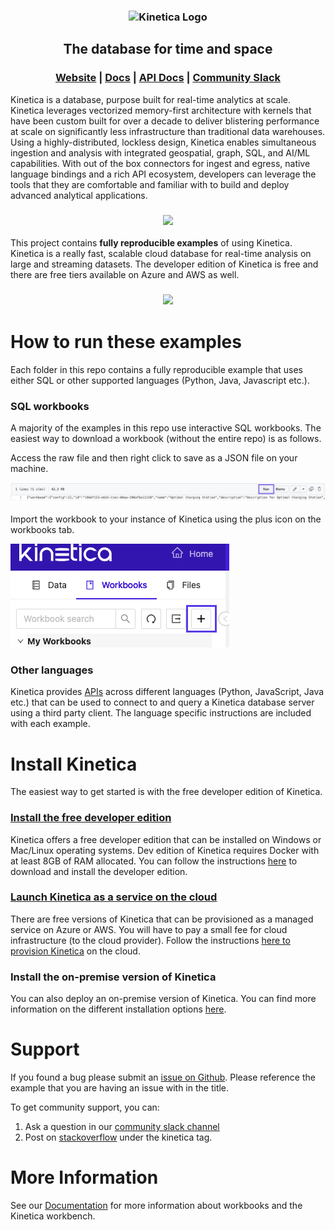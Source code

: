 <h3 align="center">
    <img width="300" src="https://2wz2rk1b7g6s3mm3mk3dj0lh-wpengine.netdna-ssl.com/wp-content/uploads/2018/08/kinetica_logo.svg" alt="Kinetica Logo"/>
</h3>
<h2 align="center">The database for time and space</h2>
<h3 align="center">
    <a href="https://www.kinetica.com/">Website</a>
    <span> | </span>
    <a href="https://docs.kinetica.com/7.1/">Docs</a>
    <span> | </span>
    <a href="https://docs.kinetica.com/7.1/api/">API Docs</a>
    <span> | </span>
    <a href="https://join.slack.com/t/kinetica-community/shared_invite/zt-1bt9x3mvr-uMKrXlSDXfy3oU~sKi84qg">Community Slack</a>   
</h3>

Kinetica is a database, purpose built for real-time analytics at scale. Kinetica leverages vectorized memory-first architecture with kernels that have been custom built for over a decade to deliver blistering performance at scale on significantly less infrastructure than traditional data warehouses. Using a highly-distributed, lockless design, Kinetica enables simultaneous ingestion and analysis with integrated geospatial, graph, SQL, and AI/ML capabilities. With out of the box connectors for ingest and egress, native language bindings and a rich API ecosystem, developers can leverage the tools that they are comfortable and familiar with to build and deploy advanced analytical applications.

<h3 align="center">
<img src="https://2wz2rk1b7g6s3mm3mk3dj0lh-wpengine.netdna-ssl.com/wp-content/uploads/2022/02/modern_architecture_04.gif"></img>
</h3>

This project contains **fully reproducible examples** of using Kinetica. Kinetica is a really fast, scalable cloud database for real-time analysis on large and streaming datasets. The developer edition of Kinetica is free and there are free tiers available on Azure and AWS as well.

<h3 align='center'>
<img src='https://2wz2rk1b7g6s3mm3mk3dj0lh-wpengine.netdna-ssl.com/wp-content/uploads/2022/06/workbench_screenshot.png'>
</h3>

# How to run these examples
Each folder in this repo contains a fully reproducible example that uses either SQL or other supported languages (Python, Java, Javascript etc.).

### SQL workbooks
A majority of the examples in this repo use interactive SQL workbooks. The easiest way to download a workbook (without the entire repo) is as follows. 

Access the raw file and then right click to save as a JSON file on your machine.

![](/workbook_dl.png)

Import the workbook to your instance of Kinetica using the plus icon on the workbooks tab.

![](/worbook_import.png)


### Other languages

Kinetica provides [APIs](https://docs.kinetica.com/7.1/api/) across different languages (Python, JavaScript, Java etc.) that can be used to connect to and query a Kinetica database server using a third party client. The language specific instructions are included with each example.

# Install Kinetica
The easiest way to get started is with the free developer edition of Kinetica.

### [Install the free developer edition](https://www.kinetica.com/try/)
Kinetica offers a free developer edition that can be installed on Windows or Mac/Linux operating systems. Dev edition of Kinetica requires Docker with at least 8GB of RAM allocated. You can follow the instructions [here](https://www.kinetica.com/try/) to download and install the developer edition.

### [Launch Kinetica as a service on the cloud](https://www.kinetica.com/platform/cloud/)
There are free versions of Kinetica that can be provisioned as a managed service on Azure or AWS. You will have to pay a small fee for cloud infrastructure (to the cloud provider). Follow the instructions [here to provision Kinetica](https://www.kinetica.com/platform/cloud/) on the cloud.


### Install the on-premise version of Kinetica
You can also deploy an on-premise version of Kinetica. You can find more information on the different installation options [here](https://docs.kinetica.com/7.1/install/installation-options/). 

# Support
If you found a bug please submit an [issue on Github](https://github.com/kineticadb/examples/issues). Please reference the example that you are having an issue with in the title.

To get community support, you can: 
1. Ask a question in our [community slack channel](https://join.slack.com/t/kinetica-community/shared_invite/zt-1bt9x3mvr-uMKrXlSDXfy3oU~sKi84qg) 
2. Post on [stackoverflow](https://stackoverflow.com/questions/tagged/kinetica) under the kinetica tag.

# More Information
See our [Documentation](http://docs.kinetica.com/7.1/azure) for more information about workbooks and the Kinetica workbench.
